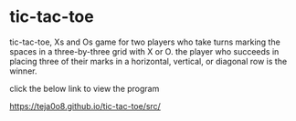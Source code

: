 # tic-tac-toe

tic-tac-toe, Xs and Os game for two players who take turns marking the spaces in a three-by-three grid with X or O. 
the player who succeeds in placing three of their marks in a horizontal, vertical, or diagonal row is the winner.

click the below link to view the program

<a href="https://teja0o8.github.io/tic-tac-toe/src/" target="_blank" class="logo">https://teja0o8.github.io/tic-tac-toe/src/</a>


